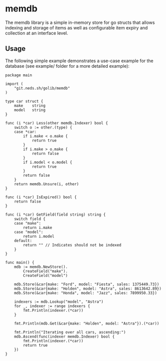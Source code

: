 # memdb

The memdb library is a simple in-memory store for go structs that allows indexing and storage of items as well as configurable item expiry and collection at an interface level.

## Usage

The following simple example demonstrates a use-case example for the database (see example/ folder for a more detailed example):

```golang
package main

import (
	"git.neds.sh/golib/memdb"
)

type car struct {
	make    string
	model   string
}

func (i *car) Less(other memdb.Indexer) bool {
	switch o := other.(type) {
	case *car:
		if i.make < o.make {
			return true
		}
		if i.make > o.make {
			return false
		}
		if i.model < o.model {
			return true
		}
		return false
	}
	return memdb.Unsure(i, other)
}

func (i *car) IsExpired() bool {
	return false
}

func (i *car) GetField(field string) string {
	switch field {
	case "make":
		return i.make
	case "model":
		return i.model
	default:
		return "" // Indicates should not be indexed
	}
}

func main() {
	mdb := memdb.NewStore().
		CreateField("make").
		CreateField("model")

	mdb.Store(&car{make: "Ford", model: "Fiesta", sales: 1375449.73})
	mdb.Store(&car{make: "Holden", model: "Astra", sales: 8613642.89})
	mdb.Store(&car{make: "Honda", model: "Jazz", sales: 7899950.33})

	indexers := mdb.Lookup("model", "Astra")
	for _, indexer := range indexers {
		fmt.Println(indexer.(*car))
	}

	fmt.Println(mdb.Get(&car{make: "Holden", model: "Astra"}).(*car))

	fmt.Println("Iterating over all cars, ascending:")
	mdb.Ascend(func(indexer memdb.Indexer) bool {
		fmt.Println(indexer.(*car))
		return true
	})
}
```

